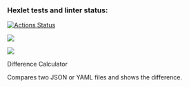 ### Hexlet tests and linter status:
[![Actions Status](https://github.com/Ilya-Chu/frontend-project-46/workflows/hexlet-check/badge.svg)](https://github.com/Ilya-Chu/frontend-project-46/actions)

<a href="https://codeclimate.com/github/Ilya-Chu/frontend-project-46/maintainability"><img src="https://api.codeclimate.com/v1/badges/50f22d9a250ea6dff5aa/maintainability" /></a>

<a href="https://codeclimate.com/github/Ilya-Chu/frontend-project-46/test_coverage"><img src="https://api.codeclimate.com/v1/badges/50f22d9a250ea6dff5aa/test_coverage" /></a>

Difference Calculator

Compares two JSON or YAML files and shows the difference.